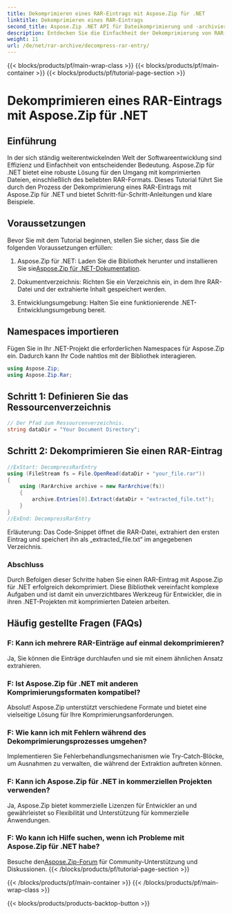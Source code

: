 ```yaml
---
title: Dekomprimieren eines RAR-Eintrags mit Aspose.Zip für .NET
linktitle: Dekomprimieren eines RAR-Eintrags
second_title: Aspose.Zip .NET API für Dateikomprimierung und -archivierung
description: Entdecken Sie die Einfachheit der Dekomprimierung von RAR-Einträgen in .NET mit Aspose.Zip. Mit dieser leistungsstarken Bibliothek können Sie komprimierte Dateien mühelos verarbeiten.
weight: 11
url: /de/net/rar-archive/decompress-rar-entry/
---
```


{{< blocks/products/pf/main-wrap-class >}}
{{< blocks/products/pf/main-container >}}
{{< blocks/products/pf/tutorial-page-section >}}

# Dekomprimieren eines RAR-Eintrags mit Aspose.Zip für .NET


## Einführung

In der sich ständig weiterentwickelnden Welt der Softwareentwicklung sind Effizienz und Einfachheit von entscheidender Bedeutung. Aspose.Zip für .NET bietet eine robuste Lösung für den Umgang mit komprimierten Dateien, einschließlich des beliebten RAR-Formats. Dieses Tutorial führt Sie durch den Prozess der Dekomprimierung eines RAR-Eintrags mit Aspose.Zip für .NET und bietet Schritt-für-Schritt-Anleitungen und klare Beispiele.

## Voraussetzungen

Bevor Sie mit dem Tutorial beginnen, stellen Sie sicher, dass Sie die folgenden Voraussetzungen erfüllen:

1.  Aspose.Zip für .NET: Laden Sie die Bibliothek herunter und installieren Sie sie[Aspose.Zip für .NET-Dokumentation](https://reference.aspose.com/zip/net/).

2. Dokumentverzeichnis: Richten Sie ein Verzeichnis ein, in dem Ihre RAR-Datei und der extrahierte Inhalt gespeichert werden.

3. Entwicklungsumgebung: Halten Sie eine funktionierende .NET-Entwicklungsumgebung bereit.

## Namespaces importieren

Fügen Sie in Ihr .NET-Projekt die erforderlichen Namespaces für Aspose.Zip ein. Dadurch kann Ihr Code nahtlos mit der Bibliothek interagieren.

```csharp
using Aspose.Zip;
using Aspose.Zip.Rar;
```

## Schritt 1: Definieren Sie das Ressourcenverzeichnis

```csharp
// Der Pfad zum Ressourcenverzeichnis.
string dataDir = "Your Document Directory";
```

## Schritt 2: Dekomprimieren Sie einen RAR-Eintrag

```csharp
//ExStart: DecompressRarEntry
using (FileStream fs = File.OpenRead(dataDir + "your_file.rar"))
{
    using (RarArchive archive = new RarArchive(fs))
    {
        archive.Entries[0].Extract(dataDir + "extracted_file.txt");
    }
}
//ExEnd: DecompressRarEntry
```

Erläuterung: Das Code-Snippet öffnet die RAR-Datei, extrahiert den ersten Eintrag und speichert ihn als „extracted_file.txt“ im angegebenen Verzeichnis.

### Abschluss

Durch Befolgen dieser Schritte haben Sie einen RAR-Eintrag mit Aspose.Zip für .NET erfolgreich dekomprimiert. Diese Bibliothek vereinfacht komplexe Aufgaben und ist damit ein unverzichtbares Werkzeug für Entwickler, die in ihren .NET-Projekten mit komprimierten Dateien arbeiten.

## Häufig gestellte Fragen (FAQs)

### F: Kann ich mehrere RAR-Einträge auf einmal dekomprimieren?
Ja, Sie können die Einträge durchlaufen und sie mit einem ähnlichen Ansatz extrahieren.

### F: Ist Aspose.Zip für .NET mit anderen Komprimierungsformaten kompatibel?
Absolut! Aspose.Zip unterstützt verschiedene Formate und bietet eine vielseitige Lösung für Ihre Komprimierungsanforderungen.

### F: Wie kann ich mit Fehlern während des Dekomprimierungsprozesses umgehen?
Implementieren Sie Fehlerbehandlungsmechanismen wie Try-Catch-Blöcke, um Ausnahmen zu verwalten, die während der Extraktion auftreten können.

### F: Kann ich Aspose.Zip für .NET in kommerziellen Projekten verwenden?
Ja, Aspose.Zip bietet kommerzielle Lizenzen für Entwickler an und gewährleistet so Flexibilität und Unterstützung für kommerzielle Anwendungen.

### F: Wo kann ich Hilfe suchen, wenn ich Probleme mit Aspose.Zip für .NET habe?
 Besuche den[Aspose.Zip-Forum](https://forum.aspose.com/c/zip/37) für Community-Unterstützung und Diskussionen.
{{< /blocks/products/pf/tutorial-page-section >}}

{{< /blocks/products/pf/main-container >}}
{{< /blocks/products/pf/main-wrap-class >}}

{{< blocks/products/products-backtop-button >}}
